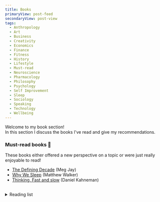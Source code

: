 ```yaml
---
title: Books
primaryView: post-feed
secondaryView: post-view
tags:
  - Anthropology
  - Art
  - Business
  - Creativity
  - Economics
  - Finance
  - Fitness
  - History
  - Lifestyle
  - Must-read
  - Neuroscience
  - Pharmacology
  - Philosophy
  - Psychology
  - Self Improvement
  - Sleep
  - Sociology
  - Speaking
  - Technology
  - Wellbeing
---
```


Welcome to my book section! \
In this section I discuss the books I've read and give my recommendations.

<divider></divider>

### Must-read books 👀
These books either offered a new perspective on a topic or were just really enjoyable to read!
- [The Defining Decade](/books/the-defining-decade) (Meg Jay)
- [Why We Sleep](/books/why-we-sleep) (Matthew Walker)
- [Thinking, Fast and slow](/books/thinking-fast-and-slow) (Daniel Kahneman)
<br />
<details>

  <summary class="text-lg font-bold hover:underline cursor-pointer">Reading list</summary>

  ### What I'm planning to read next 
  
  <details open>
  <summary>Highest priority</summary>

  - The communism manifesto (Karl Marx)
  - ADHD Does Not Exist: The Truth About Attention Deficit and Hyperactivity Disorder (Richard Saul)
  - Beyond Good and Evil (Friedrich Nietzsche)
  - Universal Basic Income (Karl Widerquist)
  - Bullshit jobs (David Graeber)
  - Present Shock (Douglas Rushkoff)
  - Breath (James Nestor)
  - The Utopia of Rules (David Graeber)
  - Debt: The first 5,000 years (David Graeber)
  - Careless people (Sarah Wynn Williams)
  - Technofeudalism (Varoufakis, Yanis)
  - Deepfakes: The Coming Infocalypse (Nina Schick)
  - Free to Choose (Milton Friedman and Rose Friedman)
  - Behold the pale horse (Milton William Cooper) <!-- A friend recommended this to me. Not sure what to expect -->
  - Silent Spring (Rachel Carson)
  - Handmaid's tale (Margaret Atwood)
  - The source of self-regard (Toni Morrison)

  </details>
  <br />

  <details>
  <summary>Medium priority</summary>

  - The death and life of great American cities (Jane Jacobs)
  - The price of time (Edward Chancellor)
  - Noise (Daniel Kahneman, Oliver Sibony, Cas R. Sunstein)
  - The Unabomber Manifesto (Ted Kaczynski)
  - Die with zero (Bill Perkins)
  - What doesn't kill us makes us (Mike Mariani)
  - Bowling alone (Robert D. Putnam)
  - The Death and Life of the Great American School System (Diane Ravitch)
  - The way of the superior man (David Deida)
  - Do hard things (Steve Magness)
  - The shallows: what the internet is doing to our brains (Nicholas G. Carr)
  - The Bible
  - Anti-fragile (Nassim Nicholas Taleb)
  - Finite and Infinite games
  - Clinical Versus Statistical Prediction: A Theoretical Analysis and a Review of the Evidence (Paul Meehl) <!-- Heavily referenced in Chapter 21 of "Thinking, Fast and Slow". It was also called "My Disturbing Little Book", likely because it was so controversial. -->
  - Blink (Malcom Gladwell)
  - Nudge (Cass Sunstein, Richard Thaler) <!-- Referenced in "Thinking, Fast and Slow" -->
  - A history of money (Glyn Davies) <!-- Referenced in "The basics of Bitcoins and Blockchains" -->
  - Superhero (Meg Jay)
  - Bronze Age Mindset
  - Talent is Overrated (Geoffrey Colvin)
  - All Quiet on the Western Front (Erich Maria Remarque)
  - Yoga and the Quest for the True Self (Stephen Cope)
  - The betrayal of the American Dream (Donald L. Barlett and James B. Steele)

  </details>
  <br />

  <details>
  <summary>Lowest priority</summary>

  - The World of Caffeine: The Science and Culture of the World's Most Popular Drug (Bennett Alan Weinberg)
  - Letters from a Stoic (Lucius Annaeus Seneca)
  - 4000 weeks (Oliver Burkeman)
  - The Love Prescription (John Gottman and Julie Schwartz)
  - The Denial of Death (Ernest Becker)
  - The Art of War (Sun Tzu)

  </details>
  <br />

  <details>
  <summary>Books I've decided against reading</summary>

  #### Self-Help
  AKA **systemic issues** sold to us as individualistic issues we must fix.
  - Deep work (Cal Newport)
  - How to win friends and influence people (Dale Carnegie)
  - I used to me a miserable F\*\*\* (John Kim)
  - The 7 habits of highly effective people (Stephen Covey)
  - The Millionaire Next Door (Thomas J. Stanley)
  - The compound effect (Darren Hardy)
  - The power of habit (Charles Duhigg)
  - Think & Grow Rich (Napoleon Hill)
  - why has nobody told me this before? (Julie smith)

  #### Capitalism
  Synonymous with *Greed*.
  - Five wealth secrets (Craig Hill)
  - Taking Stock (Jordan Grumet)
  - \*A Book covering corporations by Garret Sutton

  #### Already researched
  These I decided not to read after doing other research on the topic (i.e., other books)
  - Alcohol: The World’s Favorite Drug (Griffith Edwards)
  - Vanderbilt: The Rise and Fall of an American (Anderson Cooper & Katherine Howe)

  #### Disproven
  - The interpretation of dreams (Sigmund Freud) 

  #### Software engineering
  If we're being honest with ourselves, these books teach old or basic practices and provide almost no real value.
  - A Philosophy of Software Design (John Ousterhout)

  </details>


  <!--
  ### Everything I've read

  I didn't get that much into reading until late 2020. Even then I was only reading a little bit. It wasn't until late 2022 that I started reading consistently (every day).
  #### 2020
  - The nocturnal brain 🧠 (Guy Leschziner)
  #### 2021
  - Outliers 🧠 (Malcom Gladwell)
  - The senior software engineer 👨‍💻 (David Copeland)
  #### 2022
  - How to talk to anyone 🗣️ (Leil Lowndes)
  - Rich dad poor dad 💰 (Robert Kiyosaki)
  - Talking to strangers 🧠 (Malcom Gladwell)
  - The millionaire fast lane 💰 (M.J. DeMarco)
  #### 2023
  - Show your work! 🎨
  - Atomic habits 🧠 (James Clear)
  - The defining decade 💰⏳👨‍👩‍👦 (Meg Jay)
  - Why we sleep 🧠😴 (Matthew Walker)
  - 12 Rules for life 😊 (Jordan Peterson)
  - Your brain on porn 🧠❌ (Gary Wilson)
  - Don’t eat the marshmallow yet 🧠💰 (Ellen Singer)
  - Thinking, Fast and Slow (Daniel Kahneman)
  - The basics of bitcoin and blockchains (Antony Lewis)
  - The art of talking to anyone (Rosalie Maggio)
  - The SLEEP Prescription (Aric A. Prather)
  - The Subtle Art of Not Giving A F*ck (Mark Manson)
  - Everything is f***ed (Mark Manson)
  - Drunk: How We Sipped, Danced, and Stumbled Our Way to Civilization (Edward Slingerland)
  - Drink? (David Nutt)
  - The Science of Marijuana (Leslie L. Iversen)
  - The Stress Prescription (Elissa Epel)
  - The body keeps the score (Bessel van der Kolk)

  #### 2024
  - The Psychology of Money (Morgan Housel)
  - Ikigai (Héctor García and Francesc Miralles)
  - 1984 (George Orwell)

  #### 2025

    - In this economy? (Kyla Scanlon)
  -->

</details>

